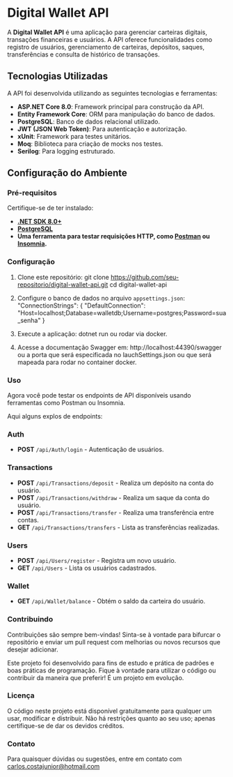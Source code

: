 
# **Digital Wallet API**

A **Digital Wallet API** é uma aplicação para gerenciar carteiras digitais, transações financeiras e usuários. A API oferece funcionalidades como registro de usuários, gerenciamento de carteiras, depósitos, saques, transferências e consulta de histórico de transações.

## **Tecnologias Utilizadas**

A API foi desenvolvida utilizando as seguintes tecnologias e ferramentas:

- **ASP.NET Core 8.0**: Framework principal para construção da API.
- **Entity Framework Core**: ORM para manipulação do banco de dados.
- **PostgreSQL**: Banco de dados relacional utilizado.
- **JWT (JSON Web Token)**: Para autenticação e autorização.
- **xUnit**: Framework para testes unitários.
- **Moq**: Biblioteca para criação de mocks nos testes.
- **Serilog**: Para logging estruturado.

## **Configuração do Ambiente**

### **Pré-requisitos**
Certifique-se de ter instalado:
- **[.NET SDK 8.0+](https://dotnet.microsoft.com/download/dotnet/8.0)**
- **[PostgreSQL](https://www.postgresql.org/)**
- **Uma ferramenta para testar requisições HTTP, como [Postman](https://www.postman.com/) ou [Insomnia](https://insomnia.rest/).**

### **Configuração**
1. Clone este repositório:
git clone https://github.com/seu-repositorio/digital-wallet-api.git
cd digital-wallet-api

2. Configure o banco de dados no arquivo `appsettings.json`:
"ConnectionStrings": {
"DefaultConnection": "Host=localhost;Database=walletdb;Username=postgres;Password=sua_senha"
}

3. Execute a aplicação:
dotnet run ou rodar via docker.


5. Acesse a documentação Swagger em: http://localhost:44390/swagger  ou a porta que será especificada no lauchSettings.json ou que será mapeada para rodar no container docker.


### **Uso**

Agora você pode testar os endpoints de API disponíveis usando ferramentas como Postman ou Insomnia.

Aqui alguns explos de endpoints:

### Auth
- **POST** `/api/Auth/login` - Autenticação de usuários.

### Transactions
- **POST** `/api/Transactions/deposit` - Realiza um depósito na conta do usuário.
- **POST** `/api/Transactions/withdraw` - Realiza um saque da conta do usuário.
- **POST** `/api/Transactions/transfer` - Realiza uma transferência entre contas.
- **GET** `/api/Transactions/transfers` - Lista as transferências realizadas.

### Users
- **POST** `/api/Users/register` - Registra um novo usuário.
- **GET** `/api/Users` - Lista os usuários cadastrados.

### Wallet
- **GET** `/api/Wallet/balance` - Obtém o saldo da carteira do usuário.


### **Contribuindo**

Contribuições são sempre bem-vindas! Sinta-se à vontade para bifurcar o repositório e enviar um pull request com melhorias ou novos recursos que desejar adicionar.

Este projeto foi desenvolvido para fins de estudo e prática de padrões e boas práticas de programação. Fique à vontade para utilizar o código ou contribuir da maneira que preferir! É um projeto em evolução.

### **Licença**
O código neste projeto está disponível gratuitamente para qualquer um usar, modificar e distribuir. Não há restrições quanto ao seu uso; apenas certifique-se de dar os devidos créditos.

### **Contato**
Para quaisquer dúvidas ou sugestões, entre em contato com carlos.costajunior@hotmail.com
